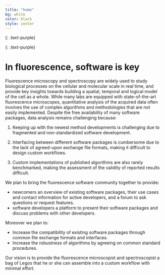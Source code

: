 ```yaml
---
title: "home"
bg: white
color: black
style: center
---
```


{: .text-purple}
<span class="fa-stack subtlecircle" style="font-size:80px; background:rgba(255,166,0,0.1)">
  <i class="fa fa-vial fa-stack-2x text-white"></i>
  <i class="fa fa-vial fa-stack-1x text-orange"></i>
</span>
<span class="fa-stack subtlecircle" style="font-size:80px; background:rgba(255,166,0,0.1)">
  <i class="fa fa-microscope fa-stack-2x text-white"></i>
  <i class="fa fa-microscope fa-stack-1x text-orange"></i>
</span>
<span class="fa-stack subtlecircle" style="font-size:80px; background:rgba(255,166,0,0.1)">
  <i class="fa fa-desktop fa-stack-2x text-white"></i>
  <i class="fa fa-desktop fa-stack-1x text-orange"></i>
</span>
<span class="fa-stack subtlecircle" style="font-size:80px; background:rgba(255,166,0,0.1)">
  <i class="fa fa-heart fa-stack-2x text-white"></i>
  <i class="fa fa-heart fa-stack-1x text-orange"></i>
</span>

{: .text-purple}
# In fluorescence, software is key

Fluorescence microscopy and spectroscopy are widely used to study biological processes on the cellular and molecular scale in real time, 
and provide key insights towards building a spatial, temporal and logical model of the cell as a whole. While many labs are equipped with
state-of-the-art fluorescence microscopes, quantitative analysis of the acquired data often involves the use of complex algorithms and methodologies that are not
easily implemented. Despite the free availability of many software packages, data analysis remains challenging because: 

1. Keeping up with the newest method developments is challenging due to fragmented and 
non-standardized software development.

2. Interfacing between different software packages is cumbersome due to the lack of agreed-upon exchange file formats, making it difficult to design custom workflows.

3. Custom implementations of published algorithms are also rarely benchmarked, making the 
assessment of the validity of reported results difficult.

We plan to bring the fluorescence software community together to provide:

* newcomers an overview of existing software packages, their use cases and contact information for active 
developers, and a forum to ask questions or request features.
* software developers a platform to present their software packages and discuss problems with other developers.

Moreover we plan to:

* Increase the compatibility of existing software packages through common file exchange formats and interfaces.
* Increase the robustness of algorithms by agreeing on common standard procedures.

Our vision is to provide the fluorescence microscopist and spectroscopist a bag of Legos that he or she can assemble 
into a custom workflow with minimal effort.

